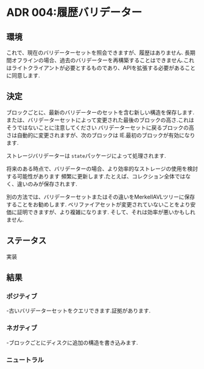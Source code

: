 # ADR 004:履歴バリデーター

## 環境

これで、現在のバリデーターセットを照会できますが、履歴はありません.
長期間オフラインの場合、過去のバリデーターを再構築することはできません.これはライトクライアントが必要とするものであり、APIを拡張する必要があることに同意します.

## 決定

ブロックごとに、最新のバリデーターのセットを含む新しい構造を保存します.
または、バリデーターセットによって変更された最後のブロックの高さ.これはそうではないことに注意してください
バリデーターセットに戻るブロックの高さは自動的に変更されますが、次のブロックは
IE.最初のブロックが有効になります.

ストレージバリデーターは `state`パッケージによって処理されます.

将来のある時点で、バリデーターの場合、より効率的なストレージの使用を検討する可能性があります
頻繁に更新します.たとえば、コレクション全体ではなく、違いのみが保存されます.

別の方法では、バリデーターセットまたはその違いをMerkelIAVLツリーに保存することをお勧めします.
ベリファイアセットが変更されていないことをより安価に証明できますが、より複雑になります.
そして、それは効率が悪いかもしれません.

## ステータス

実装

## 結果

### ポジティブ

-古いバリデーターセットをクエリできます.証拠があります.

### ネガティブ

-ブロックごとにディスクに追加の構造を書き込みます.

### ニュートラル

